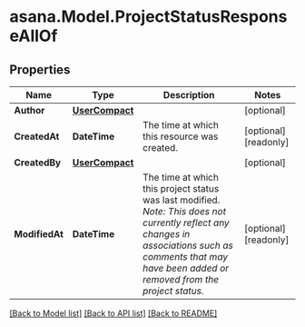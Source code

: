 
# asana.Model.ProjectStatusResponseAllOf

## Properties

Name | Type | Description | Notes
------------ | ------------- | ------------- | -------------
**Author** | [**UserCompact**](UserCompact.md) |  | [optional] 
**CreatedAt** | **DateTime** | The time at which this resource was created. | [optional] [readonly] 
**CreatedBy** | [**UserCompact**](UserCompact.md) |  | [optional] 
**ModifiedAt** | **DateTime** | The time at which this project status was last modified. *Note: This does not currently reflect any changes in associations such as comments that may have been added or removed from the project status.* | [optional] [readonly] 

[[Back to Model list]](../README.md#documentation-for-models)
[[Back to API list]](../README.md#documentation-for-api-endpoints)
[[Back to README]](../README.md)


